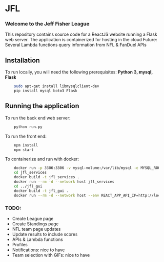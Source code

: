 # JFL
### Welcome to the Jeff Fisher League

This repository contains source code for a ReactJS website running a Flask web server.
The application is containerized for hosting in the cloud
Future: Several Lambda functions query information from NFL & FanDuel APIs

## Installation

To run locally, you will need the following prerequisites: **Python 3, mysql, Flask**

```bash
    sudo apt-get install libmysqlclient-dev
    pip install mysql boto3 Flask
```

## Running the application

To run the back end web server:
```bash
    python run.py
```

To run the front end:
```bash
    npm install
    npm start
```

To containerize and run with docker:
```bash
    docker run -p 3306:3306 -v mysql-volume:/var/lib/mysql -e MYSQL_ROOT_PASSWORD=my-secret-pw -d mysql/mysql-server
    cd jfl_services
    docker build -t jfl_services .
    docker run --rm -d --network host jfl_services
    cd ../jfl_gui
    docker build -t jfl_gui .
    docker run --rm -d --network host --env REACT_APP_API_IP=http://localhost:5000 jfl_gui
```

### TODO:
* Create League page
* Create Standings page
* NFL team page updates
* Update results to include scores
* APIs & Lambda functions
* Profiles
* Notifications: nice to have
* Team selection with GIFs: nice to have
